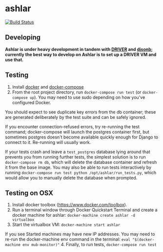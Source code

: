 # ashlar

[![Build Status](https://travis-ci.org/azavea/ashlar.svg?branch=develop)](https://travis-ci.org/azavea/ashlar)

## Developing

**Ashlar is under heavy development in tandem with
[DRIVER](https://github.com/WorldBank-Transport/DRIVER) and
[djsonb](https://github.com/azavea/djsonb); currently the best way
to develop on Ashlar is to set up a DRIVER VM and use that.**


## Testing

1. Install [docker](http://docs.docker.com/installation/ubuntulinux/) and
   [docker-compose](https://docs.docker.com/compose/install/)
2. From the root project directory, run `docker-compose run test` (or `docker-compose
   up`). You may need to use sudo depending on how you've configured Docker.

You should expect to see duplicate key errors from the db container; these are generated
deliberately by the test suite and can be safely ignored.

If you encounter connection-refused errors, try re-running the test command;
docker-compose will launch the postgres container first, but sometimes postgres doesn't
become available quickly enough for Django to connect to it. Re-running will usually work.

If your tests crash and leave a `test_postgres` database lying around that prevents you
from running further tests, the simplest solution is to run `docker-compose rm db`, which
will delete the database container and refresh it from the base image. You may also be
able to run tests interactively by running `docker-compose run test python
/opt/ashlar/run_tests.py`, which would allow you to manually delete the database when
prompted.


## Testing on OSX

1. Install docker toolbox (https://www.docker.com/toolbox).
2. Run a terminal window through Docker Quickstart Terminal and create a docker machine for ashlar:
`docker-machine create ashlar -d virtualbox`
3. Start the virtualbox VM:
`docker-machine start ashlar`

If you see Started machines may have new IP addresses. You may need to re-run the docker-machine env command in the terminal: `eval "$(docker-machine env mub-monitor)"`
4. Finally, to run tests, `docker-compose run test`

